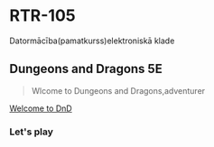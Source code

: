 # RTR-105
Datormācība(pamatkurss)elektroniskā klade 
## Dungeons and Dragons 5E
>Wlcome to Dungeons and Dragons,adventurer
>
[Welcome to DnD](https://comiczone.ru/wp-content/uploads/2019/10/c433543859742e9843f3269d7c5e89863bb2e13e.png)
### Let's play
